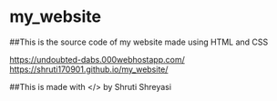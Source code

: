 # my_website

##This is the source code of my website made using HTML and CSS

https://undoubted-dabs.000webhostapp.com/
https://shruti170901.github.io/my_website/

##This is made with </> by Shruti Shreyasi
